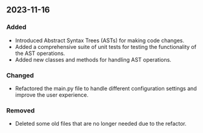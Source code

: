## 2023-11-16

### Added
- Introduced Abstract Syntax Trees (ASTs) for making code changes.
- Added a comprehensive suite of unit tests for testing the functionality of the AST operations.
- Added new classes and methods for handling AST operations.

### Changed
- Refactored the main.py file to handle different configuration settings and improve the user experience.

### Removed
- Deleted some old files that are no longer needed due to the refactor.